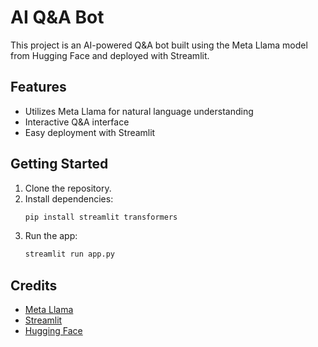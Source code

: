 # AI Q&A Bot

This project is an AI-powered Q&A bot built using the Meta Llama model from Hugging Face and deployed with Streamlit.

## Features

- Utilizes Meta Llama for natural language understanding
- Interactive Q&A interface
- Easy deployment with Streamlit

## Getting Started

1. Clone the repository.
2. Install dependencies:
    ```bash
    pip install streamlit transformers
    ```
3. Run the app:
    ```bash
    streamlit run app.py
    ```

## Credits

- [Meta Llama](https://huggingface.co/meta-llama)
- [Streamlit](https://streamlit.io/)
- [Hugging Face](https://huggingface.co/)
